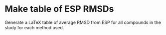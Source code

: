# Make table of ESP RMSDs
Generate a LaTeX table of average RMSD from ESP for all compounds in the study for each method used.

